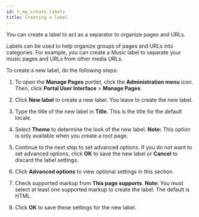 ```yaml
---
id: h_mp_create_labels
title: Creating a label
---
```





You can create a label to act as a separator to organize pages and URLs.

Labels can be used to help organize groups of pages and URLs into categories. For example, you can create a Music label to separate your music pages and URLs from other media URLs.

To create a new label, do the following steps:

1.  To open the **Manage Pages** portlet, click the **Administration menu** icon. Then, click **Portal User Interface** \> **Manage Pages**.

2.  Click **New label** to create a new label. You leave to create the new label.

3.  Type the title of the new label in **Title**. This is the title for the default locale.

4.  Select **Theme** to determine the look of the new label. **Note:** This option is only available when you create a root page.

5.  Continue to the next step to set advanced options. If you do not want to set advanced options, click **OK** to save the new label or **Cancel** to discard the label settings.

6.  Click **Advanced options** to view optional settings in this section.

7.  Check supported markup from **This page supports**. **Note:** You must select at least one supported markup to create the label. The default is HTML.

8.  Click **OK** to save these settings for the new label.


